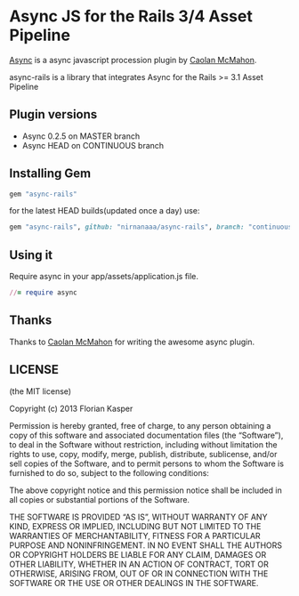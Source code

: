 # Async JS for the Rails 3/4 Asset Pipeline

[Async](https://github.com/caolan/async) is a async javascript procession plugin by [Caolan McMahon](https://github.com/caolan).


async-rails is a library that integrates Async for the Rails >= 3.1 Asset Pipeline

## Plugin versions
* Async 0.2.5 on MASTER branch
* Async HEAD on CONTINUOUS branch

## Installing Gem

```ruby
gem "async-rails"
```

for the latest HEAD builds(updated once a day) use:

```ruby
gem "async-rails", github: "nirnanaaa/async-rails", branch: "continuous"
```

## Using it

Require async in your app/assets/application.js file.

```ruby
//= require async
```

## Thanks
Thanks to [Caolan McMahon](https://github.com/caolan) for writing the awesome async plugin.


## LICENSE
(the MIT license)

Copyright (c) 2013 Florian Kasper

Permission is hereby granted, free of charge, to any person obtaining a copy of this software and associated documentation files (the “Software”), to deal in the Software without restriction, including without limitation the rights to use, copy, modify, merge, publish, distribute, sublicense, and/or sell copies of the Software, and to permit persons to whom the Software is furnished to do so, subject to the following conditions:

The above copyright notice and this permission notice shall be included in all copies or substantial portions of the Software.

THE SOFTWARE IS PROVIDED “AS IS”, WITHOUT WARRANTY OF ANY KIND, EXPRESS OR IMPLIED, INCLUDING BUT NOT LIMITED TO THE WARRANTIES OF MERCHANTABILITY, FITNESS FOR A PARTICULAR PURPOSE AND NONINFRINGEMENT. IN NO EVENT SHALL THE AUTHORS OR COPYRIGHT HOLDERS BE LIABLE FOR ANY CLAIM, DAMAGES OR OTHER LIABILITY, WHETHER IN AN ACTION OF CONTRACT, TORT OR OTHERWISE, ARISING FROM, OUT OF OR IN CONNECTION WITH THE SOFTWARE OR THE USE OR OTHER DEALINGS IN THE SOFTWARE.
